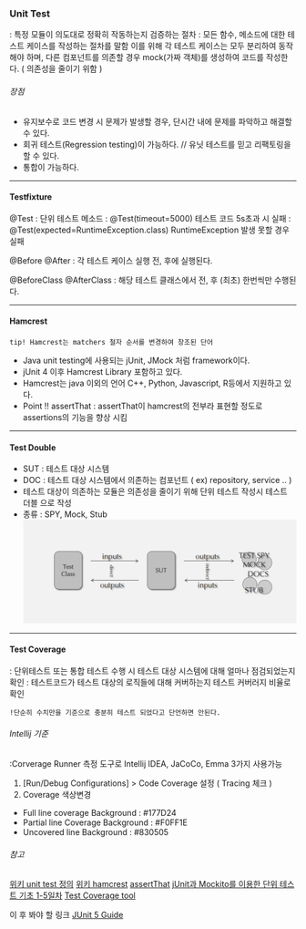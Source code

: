 ### Unit Test
: 특정 모듈이 의도대로 정확히 작동하는지 검증하는 절차
: 모든 함수, 메소드에 대한 테스트 케이스를 작성하는 절차를 말함
이를 위해 각 테스트 케이스는  모두 분리하여 동작해야 하며, 다른 컴포넌트를 의존할 경우 mock(가짜 객체)를 생성하여 코드를 작성한다. ( 의존성을 줄이기 위함 )

###### 장점
- 유지보수로 코드 변경 시 문제가 발생할 경우, 단시간 내에 문제를 파악하고 해결할 수 있다.
- 회귀 테스트(Regression testing)이 가능하다. // 유닛 테스트를 믿고 리팩토링을 할 수 있다.
- 통합이 가능하다.

___
#### Testfixture
@Test
: 단위 테스트 메소드
: @Test(timeout=5000) 테스트 코드 5s초과 시 실패
: @Test(expected=RuntimeException.class) RuntimeException 발생 못할 경우 실패

@Before @After
: 각 테스트 케이스 실행 전, 후에 실행된다.

@BeforeClass @AfterClass
: 해당 테스트 클래스에서 전, 후 (최초) 한번씩만 수행된다.

___
#### Hamcrest
`tip! Hamcrest는 matchers 철자 순서를 변경하여 창조된 단어`
- Java unit testing에 사용되는 jUnit, JMock 처럼 framework이다.
- jUnit 4 이후 Hamcrest Library 포함하고 있다.
- Hamcrest는 java 이외의 언어 C++, Python, Javascript, R등에서 지원하고 있다.
- Point !! assertThat  :  assertThat이 hamcrest의 전부라 표현할 정도로 assertions의 기능을 향상 시킴

___
#### Test Double
- SUT  :  테스트 대상 시스템
- DOC : 테스트 대상 시스템에서 의존하는 컴포넌트 ( ex) repository, service .. )
- 테스트 대상이 의존하는 모듈은 의존성을 줄이기 위해 단위 테스트 작성시 테스트 더블  으로 작성
- 종류 : SPY, Mock, Stub
![](/images/2019/02/8-junit.PNG)
___

#### Test Coverage
: 단위테스트 또는 통합 테스트 수행 시 테스트 대상 시스템에 대해 얼마나 점검되었는지 확인
: 테스트코드가 테스트 대상의 로직들에 대해 커버하는지 테스트 커버러지 비율로 확인

`!단순히 수치만을 기준으로 충분히 테스트 되었다고 단언하면 안된다.`

###### Intellij 기준
:Corverage Runner 측정 도구로 Intellij IDEA, JaCoCo, Emma 3가지 사용가능
1. [Run/Debug Configurations] > Code Coverage 설정 ( Tracing 체크 )
2. Coverage 색상변경
- Full line coverage Background : #177D24
- Partial line Coverage Background : #F0FF1E
- Uncovered line Background : #830505



###### 참고
[위키 unit test 정의](https://ko.wikipedia.org/wiki/%EC%9C%A0%EB%8B%9B_%ED%85%8C%EC%8A%A4%ED%8A%B8)
[위키 hamcrest]( https://en.wikipedia.org/wiki/Hamcrest )
[assertThat](https://objectpartners.com/2013/09/18/the-benefits-of-using-assertthat-over-other-assert-methods-in-unit-tests/)
[jUnit과 Mockito를 이용한 단위 테스트 기초 1-5일차](https://redskelt.github.io/junit/mockito/2017/06/19/junit01.html)
[Test Coverage tool](https://redskelt.github.io/junit/mockito/2017/06/23/junit05.html)

이 후 봐야 할 링크
[JUnit 5 Guide](https://junit.org/junit5/docs/current/user-guide/#writing-tests-annotations)
